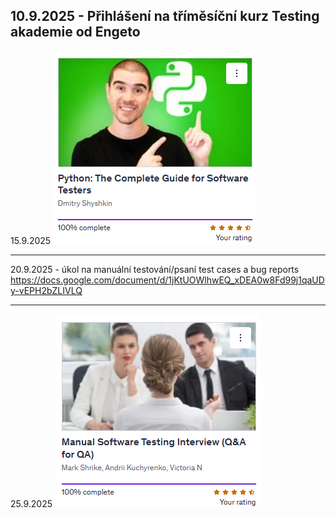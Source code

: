 10.9.2025 - Přihlášení na tříměsíční  kurz Testing akademie od Engeto
---

15.9.2025
![Screenshot](pics/4.png)

---
20.9.2025 - úkol na manuální testování/psaní test cases a bug reports
https://docs.google.com/document/d/1jKtUOWlhwEQ_xDEA0w8Fd99j1qaUDy-vEPH2bZLIVLQ

---
25.9.2025
![Screenshot](pics/5.png)
